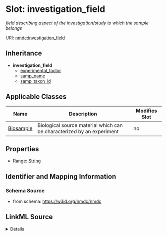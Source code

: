 # Slot: investigation_field


_field describing aspect of the investigation/study to which the sample belongs_



URI: [nmdc:investigation_field](https://w3id.org/nmdc/investigation_field)




## Inheritance

* **investigation_field**
    * [experimental_factor](experimental_factor.md)
    * [samp_name](samp_name.md)
    * [samp_taxon_id](samp_taxon_id.md)





## Applicable Classes

| Name | Description | Modifies Slot |
| --- | --- | --- |
[Biosample](Biosample.md) | Biological source material which can be characterized by an experiment |  no  |







## Properties

* Range: [String](String.md)





## Identifier and Mapping Information







### Schema Source


* from schema: https://w3id.org/nmdc/nmdc




## LinkML Source

<details>
```yaml
name: investigation field
description: field describing aspect of the investigation/study to which the sample
  belongs
from_schema: https://w3id.org/nmdc/nmdc
rank: 1000
abstract: true
alias: investigation_field
domain_of:
- Biosample
range: string

```
</details>